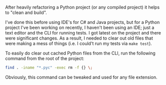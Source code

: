 After heavily refactoring a Python project (or any compiled project) it helps to "clean and build".

I've done this before using IDE's for C# and Java projects, but for a Python project I've been working on recently, I haven't been using an IDE; just a text editor and the CLI for running tests. I got latest on the project and there were significant changes. As a result, I needed to clear out old files that were making a mess of things (i.e. I could't run my tests via `make test`).

To easily do clear out cached Python files from the CLI, run the following command from the root of the project:

```bash
find . -iname "*.pyc" -exec rm -f {} \;
```

Obviously, this command can be tweaked and used for any file extension.
